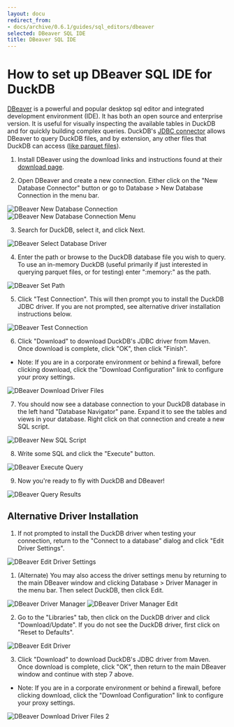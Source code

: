 ```yaml
---
layout: docu
redirect_from:
- docs/archive/0.6.1/guides/sql_editors/dbeaver
selected: DBeaver SQL IDE
title: DBeaver SQL IDE
---
```


# How to set up DBeaver SQL IDE for DuckDB

[DBeaver](https://dbeaver.io/) is a powerful and popular desktop sql editor and integrated development environment (IDE). It has both an open source and enterprise version. It is useful for visually inspecting the available tables in DuckDB and for quickly building complex queries. DuckDB's [JDBC connector](https://search.maven.org/artifact/org.duckdb/duckdb_jdbc) allows DBeaver to query DuckDB files, and by extension, any other files that DuckDB can access ([like parquet files](../../guides/import/query_parquet)).  

1. Install DBeaver using the download links and instructions found at their [download page](https://dbeaver.io/download/).  

2. Open DBeaver and create a new connection. Either click on the "New Database Connector" button or go to Database > New Database Connection in the menu bar.  
<img src="/images/guides/DBeaver_new_database_connection.png" alt="DBeaver New Database Connection" title="DBeaver New Database Connection"/>
<img src="/images/guides/DBeaver_new_database_connection_menu.png" alt="DBeaver New Database Connection Menu" title="DBeaver New Database Connection Menu"/>

3. Search for DuckDB, select it, and click Next.  
<img src="/images/guides/DBeaver_select_database_driver.png" alt="DBeaver Select Database Driver" title="DBeaver Select Database Driver"/>

4. Enter the path or browse to the DuckDB database file you wish to query. To use an in-memory DuckDB (useful primarily if just interested in querying parquet files, or for testing) enter ":memory:" as the path.  
<img src="/images/guides/DBeaver_connection_settings_path.png" alt="DBeaver Set Path" title="DBeaver Set Path"/>

5. Click "Test Connection". This will then prompt you to install the DuckDB JDBC driver. If you are not prompted, see alternative driver installation instructions below.  
<img src="/images/guides/DBeaver_connection_settings_test_connection.png" alt="DBeaver Test Connection" title="DBeaver Test Connection"/>

6. Click "Download" to download DuckDB's JDBC driver from Maven. Once download is complete, click "OK", then click "Finish". 
* Note: If you are in a corporate environment or behind a firewall, before clicking download, click the "Download Configuration" link to configure your proxy settings.  
<img src="/images/guides/DBeaver_download_driver_files.png" alt="DBeaver Download Driver Files" title="DBeaver Download Driver Files"/>

7. You should now see a database connection to your DuckDB database in the left hand "Database Navigator" pane. Expand it to see the tables and views in your database. Right click on that connection and create a new SQL script.  
<img src="/images/guides/DBeaver_new_sql_script.png" alt="DBeaver New SQL Script" title="DBeaver New SQL Script"/>

8. Write some SQL and click the "Execute" button.  
<img src="/images/guides/DBeaver_execute_query.png" alt="DBeaver Execute Query" title="DBeaver Execute Query"/>

9. Now you're ready to fly with DuckDB and DBeaver!  
<img src="/images/guides/DBeaver_query_results.png" alt="DBeaver Query Results" title="DBeaver Query Results"/>


## Alternative Driver Installation
1. If not prompted to install the DuckDB driver when testing your connection, return to the "Connect to a database" dialog and click "Edit Driver Settings".  
<img src="/images/guides/DBeaver_edit_driver_settings.png" alt="DBeaver Edit Driver Settings" title="DBeaver Edit Driver Settings"/>

1. (Alternate) You may also access the driver settings menu by returning to the main DBeaver window and clicking Database > Driver Manager in the menu bar. Then select DuckDB, then click Edit.  
<img src="/images/guides/DBeaver_driver_manager.png" alt="DBeaver Driver Manager" title="DBeaver Driver Manager"/>
<img src="/images/guides/DBeaver_driver_manager_edit.png" alt="DBeaver Driver Manager Edit" title="DBeaver Driver Manager Edit"/>

2. Go to the "Libraries" tab, then click on the DuckDB driver and click "Download/Update". If you do not see the DuckDB driver, first click on "Reset to Defaults".  
<img src="/images/guides/DBeaver_edit_driver_duckdb.png" alt="DBeaver Edit Driver" title="DBeaver Edit Driver"/>

3. Click "Download" to download DuckDB's JDBC driver from Maven. Once download is complete, click "OK", then return to the main DBeaver window and continue with step 7 above. 
* Note: If you are in a corporate environment or behind a firewall, before clicking download, click the "Download Configuration" link to configure your proxy settings.  
<img src="/images/guides/DBeaver_download_driver_files_from_driver_settings.png" alt="DBeaver Download Driver Files 2" title="DBeaver Download Driver Files 2" />